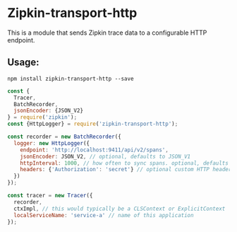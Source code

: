# Zipkin-transport-http
This is a module that sends Zipkin trace data to a configurable HTTP endpoint.

## Usage:

`npm install zipkin-transport-http --save`

```javascript
const {
  Tracer,
  BatchRecorder,
  jsonEncoder: {JSON_V2}
} = require('zipkin');
const {HttpLogger} = require('zipkin-transport-http');

const recorder = new BatchRecorder({
  logger: new HttpLogger({
    endpoint: 'http://localhost:9411/api/v2/spans',
    jsonEncoder: JSON_V2, // optional, defaults to JSON_V1
    httpInterval: 1000, // how often to sync spans. optional, defaults to 1000
    headers: {'Authorization': 'secret'} // optional custom HTTP headers
  })
});

const tracer = new Tracer({
  recorder,
  ctxImpl, // this would typically be a CLSContext or ExplicitContext
  localServiceName: 'service-a' // name of this application
});
```

